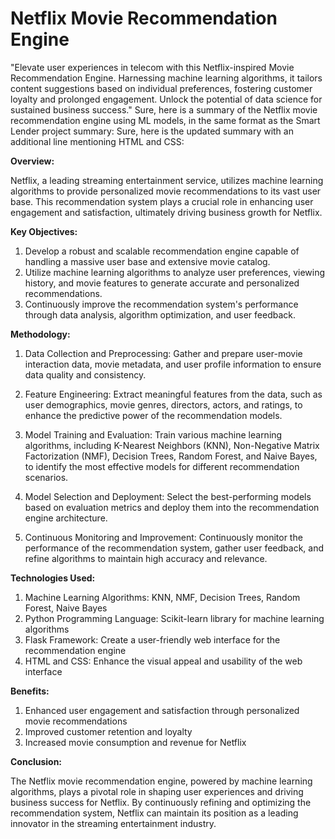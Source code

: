 # Netflix Movie Recommendation Engine
 "Elevate user experiences in telecom with this Netflix-inspired Movie Recommendation Engine. Harnessing machine learning algorithms, it tailors content suggestions based on individual preferences, fostering customer loyalty and prolonged engagement. Unlock the potential of data science for sustained business success."
Sure, here is a summary of the Netflix movie recommendation engine using ML models, in the same format as the Smart Lender project summary:
Sure, here is the updated summary with an additional line mentioning HTML and CSS:

**Overview:**

Netflix, a leading streaming entertainment service, utilizes machine learning algorithms to provide personalized movie recommendations to its vast user base. This recommendation system plays a crucial role in enhancing user engagement and satisfaction, ultimately driving business growth for Netflix.

**Key Objectives:**

1. Develop a robust and scalable recommendation engine capable of handling a massive user base and extensive movie catalog.
2. Utilize machine learning algorithms to analyze user preferences, viewing history, and movie features to generate accurate and personalized recommendations.
3. Continuously improve the recommendation system's performance through data analysis, algorithm optimization, and user feedback.

**Methodology:**

1. Data Collection and Preprocessing: Gather and prepare user-movie interaction data, movie metadata, and user profile information to ensure data quality and consistency.

2. Feature Engineering: Extract meaningful features from the data, such as user demographics, movie genres, directors, actors, and ratings, to enhance the predictive power of the recommendation models.

3. Model Training and Evaluation: Train various machine learning algorithms, including K-Nearest Neighbors (KNN), Non-Negative Matrix Factorization (NMF), Decision Trees, Random Forest, and Naive Bayes, to identify the most effective models for different recommendation scenarios.

4. Model Selection and Deployment: Select the best-performing models based on evaluation metrics and deploy them into the recommendation engine architecture.

5. Continuous Monitoring and Improvement: Continuously monitor the performance of the recommendation system, gather user feedback, and refine algorithms to maintain high accuracy and relevance.

**Technologies Used:**

1. Machine Learning Algorithms: KNN, NMF, Decision Trees, Random Forest, Naive Bayes
2. Python Programming Language: Scikit-learn library for machine learning algorithms
3. Flask Framework: Create a user-friendly web interface for the recommendation engine
4. HTML and CSS: Enhance the visual appeal and usability of the web interface

**Benefits:**

1. Enhanced user engagement and satisfaction through personalized movie recommendations
2. Improved customer retention and loyalty
3. Increased movie consumption and revenue for Netflix

**Conclusion:**

The Netflix movie recommendation engine, powered by machine learning algorithms, plays a pivotal role in shaping user experiences and driving business success for Netflix. By continuously refining and optimizing the recommendation system, Netflix can maintain its position as a leading innovator in the streaming entertainment industry.

